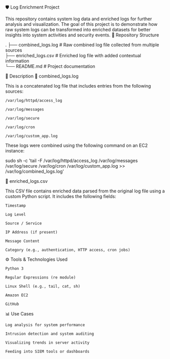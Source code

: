 🛡️ Log Enrichment Project

This repository contains system log data and enriched logs for further analysis and visualization. The goal of this project is to demonstrate how raw system logs can be transformed into enriched datasets for better insights into system activities and security events.
📂 Repository Structure

.
├── combined_logs.log      # Raw combined log file collected from multiple sources  
├── enriched_logs.csv      # Enriched log file with added contextual information  
└── README.md              # Project documentation  

📜 Description
🔹 combined_logs.log

This is a concatenated log file that includes entries from the following sources:

    /var/log/httpd/access_log

    /var/log/messages

    /var/log/secure

    /var/log/cron

    /var/log/custom_app.log

These logs were combined using the following command on an EC2 instance:

sudo sh -c 'tail -F /var/log/httpd/access_log /var/log/messages /var/log/secure /var/log/cron /var/log/custom_app.log >> /var/log/combined_logs.log'

🔹 enriched_logs.csv

This CSV file contains enriched data parsed from the original log file using a custom Python script. It includes the following fields:

    Timestamp

    Log Level

    Source / Service

    IP Address (if present)

    Message Content

    Category (e.g., authentication, HTTP access, cron jobs)

⚙️ Tools & Technologies Used

    Python 3

    Regular Expressions (re module)

    Linux Shell (e.g., tail, cat, sh)

    Amazon EC2

    GitHub

📊 Use Cases

    Log analysis for system performance

    Intrusion detection and system auditing

    Visualizing trends in server activity

    Feeding into SIEM tools or dashboards

